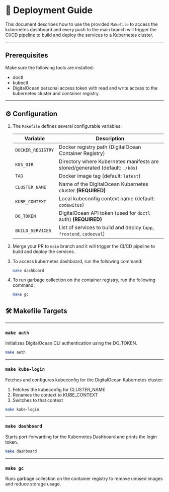 # 🚀 Deployment Guide

This document describes how to use the provided `Makefile` to access the kubernetes dashboard and every push to the main branch will trigger the CI/CD pipeline to build and deploy the services to a Kubernetes cluster.

---

## Prerequisites

Make sure the following tools are installed:
- doctl
- kubectl
- DigitalOcean personal access token with read and write access to the kubernetes cluster and container registry.

---

## ⚙️ Configuration

1. The `Makefile` defines several configurable variables:

    | Variable          | Description                                                        |
    |-------------------|--------------------------------------------------------------------|
    | `DOCKER_REGISTRY` | Docker registry path (DigitalOcean Container Registry)             |
    | `K8S_DIR`         | Directory where Kubernetes manifests are stored/generated (default: `./k8s`) |
    | `TAG`             | Docker image tag (default: `latest`)                               |
    | `CLUSTER_NAME`    | Name of the DigitalOcean Kubernetes cluster **(REQUIRED)** |
    | `KUBE_CONTEXT`    | Local kubeconfig context name (default: `codewitus`) |
    | `DO_TOKEN`        | DigitalOcean API token (used for `doctl` auth) **(REQUIRED)** |
    | `BUILD_SERVICES`  | List of services to build and deploy (`app`, `frontend`, `codeeval`) |

2. Merge your PR to `main` branch and it will trigger the CI/CD pipeline to build and deploy the services.
3. To access kubernetes dashboard, run the following command:
    ```bash
    make dashboard
    ```
4. To run garbage collection on the container registry, run the following command:
    ```bash
    make gc
    ```

## 🛠️ Makefile Targets

---

### `make auth`

Initializes DigitalOcean CLI authentication using the DO_TOKEN.

```bash
make auth
```

---

### `make kube-login`

Fetches and configures kubeconfig for the DigitalOcean Kubernetes cluster:
1. Fetches the kubeconfig for CLUSTER_NAME
2. Renames the context to KUBE_CONTEXT
3. Switches to that context

```bash
make kube-login
```

---

### `make dashboard`

Starts port-forwarding for the Kubernetes Dashboard and prints the login token.

```bash
make dashboard
```

---

### `make gc`

Runs garbage collection on the container registry to remove unused images and reduce storage usage.